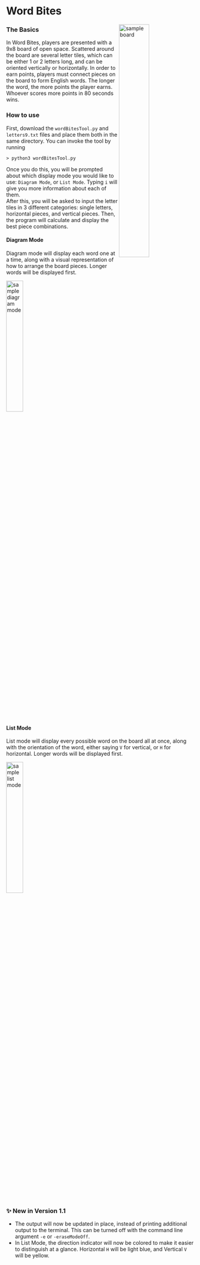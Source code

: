 # Word Bites  

<img src="https://github.com/k-gerner/Game-Pigeon-Solvers/blob/master/Images/Word%20Bites/sampleWordBitesBoard.jpeg" alt = "sample board" width="40%" align = "right">     

### The Basics  
In Word Bites, players are presented with a 9x8 board of open space. Scattered around the board are several letter tiles, which can be either 1 or 2 letters long, and can be oriented vertically or horizontally. In order to earn points, players must connect pieces on the board to form English words. The longer the word, the more points the player earns. Whoever scores more points in 80 seconds wins.
### How to use
First, download the `wordBitesTool.py` and `letters9.txt` files and place them both in the same directory. You can invoke the tool by running  
```
> python3 wordBitesTool.py
```
Once you do this, you will be prompted about which display mode you would like to use: `Diagram Mode`, or `List Mode`. Typing `i` will give you more information about each of them.  
After this, you will be asked to input the letter tiles in 3 different categories: single letters, horizontal pieces, and vertical pieces. Then, the program will calculate and display the best piece combinations.
#### Diagram Mode
Diagram mode will display each word one at a time, along with a visual representation of how to arrange the board pieces. Longer words will be displayed first.  

<img src="https://github.com/k-gerner/Game-Pigeon-Solvers/blob/master/Images/Word%20Bites/sampleDiagramMode.png" alt = "sample diagram mode" width = "30%"> 
    
#### List Mode
List mode will display every possible word on the board all at once, along with the orientation of the word, either saying `V` for vertical, or `H` for horizontal. Longer words will be displayed first.  

<img src="https://github.com/k-gerner/Game-Pigeon-Solvers/blob/master/Images/Word%20Bites/sampleListMode.png" alt = "sample list mode" width = "30%">  

### ✨ New in Version 1.1
* The output will now be updated in place, instead of printing additional output to the terminal. This can be turned off with the command line argument `-e` or `-eraseModeOff`.
* In List Mode, the direction indicator will now be colored to make it easier to distinguish at a glance. Horizontal `H` will be light blue, and Vertical `V` will be yellow.
